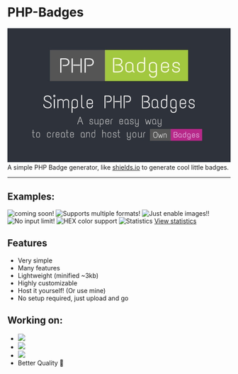 # PHP-Badges
<img alt="Banner" src=".github/banner.jpg">
A simple PHP Badge generator, like <a href="https://shields.io" target="_blank">shields.io</a> to generate cool little badges.

<hr>

## Examples:
<img alt="coming soon!" src="https://test.jm26.net/api/badge?label=Coming&message=soon!&color=green">
<img alt="Supports multiple formats!" src="https://test.jm26.net/api/badge/?format=jpg&label=Supports&message=multiple%20formats&color=orange">
<img alt="Just enable images!!" src="https://test.jm26.net/api/badge/?label=More%20cool%20features&message=coming%20soon!&color=violet">
<img alt="No input limit!" src="https://test.jm26.net/api/badge/?label=No%20input&message=LIMIT!LIMIT!LIMIT!LIMIT!LIMIT!LIMIT!LIMIT!LIMIT!&color=yellowgreen">
<img alt="HEX color support" src="https://test.jm26.net/api/badge/?label=HEX%20color&message=support&color=0596a3">
<img alt="Statistics" src="https://test.jm26.net/api/badge/statistics">
<a href="https://test.jm26.net/api/badge/statistics" target="_Blank">View statistics</a>

## Features

- Very simple
- Many features
- Lightweight (minified ~3kb)
- Highly customizable
- Host it yourself! (Or use mine)
- No setup required, just upload and go

## Working on:

- <img src="https://test.jm26.net/api/badge/?message=%E2%98%BB&label=Fontawesome%20support&color=red">
- <img src="https://test.jm26.net/api/badge/?label=Web&message=GUI&color=blue">
- <img src="https://test.jm26.net/api/badge/?label=JSON&message=input&color=yellow">
- Better Quality 🥶
